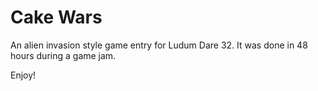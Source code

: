 Cake Wars
=========

An alien invasion style game entry for Ludum Dare 32. 
It was done in 48 hours during a game jam.

Enjoy!